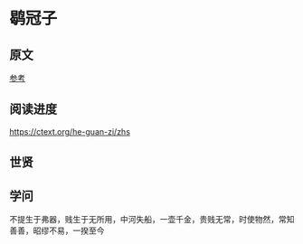 # 鹖冠子

## 原文

[参考](https://ctext.org/he-guan-zi/zhs
)

## 阅读进度

https://ctext.org/he-guan-zi/zhs

## 世贤


## 学问

不提生于弗器，贱生于无所用，中河失船，一壶千金，贵贱无常，时使物然，常知善善，昭缪不易，一揆至今